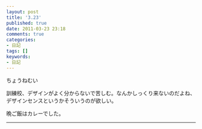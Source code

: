 ```yaml
---
layout: post
title: '3.23'
published: true
date: 2011-03-23 23:18
comments: true
categories:
- 日記
tags: []
keywords:
- 日記
---
```

ちょうねむい

訓練校、デザインがよく分からないで苦しむ。なんかしっくり来ないのだよね、デザインセンスというかそういうのが欲しい。

晩ご飯はカレーでした。

---

